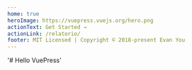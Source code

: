 ```yaml
---
home: true
heroImage: https://vuepress.vuejs.org/hero.png
actionText: Get Started →
actionLink: /relatorio/
footer: MIT Licensed | Copyright © 2018-present Evan You
---
```

'# Hello VuePress'
